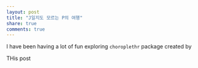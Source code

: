 ```yaml
---
layout: post
title: "J일지도 모르는 P의 여행"
share: true
comments: true
---
```


I have been having a lot of fun exploring `choroplethr` package created by

THis post